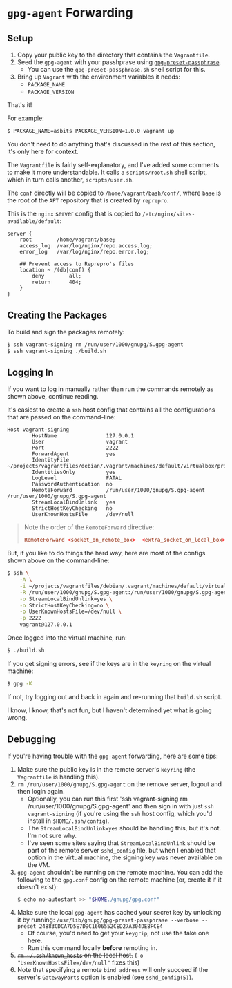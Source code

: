 # `gpg-agent` Forwarding

## Setup

1. Copy your public key to the directory that contains the `Vagrantfile`.
1. Seed the `gpg-agent` with your passhprase using [`gpg-preset-passphrase`].
    + You can use the `gpg-preset-passphrase.sh` shell script for this.
1. Bring up `Vagrant` with the environment variables it needs:
    - `PACKAGE_NAME`
    - `PACKAGE_VERSION`

That's it!

For example:

```bash
$ PACKAGE_NAME=asbits PACKAGE_VERSION=1.0.0 vagrant up
```

You don't need to do anything that's discussed in the rest of this section, it's only here for context.

The `Vagrantfile` is fairly self-explanatory, and I've added some comments to make it more understandable.  It calls a `scripts/root.sh` shell script, which in turn calls another, `scripts/user.sh`.

The `conf` directly will be copied to `/home/vagrant/bash/conf/`, where `base` is the root of the `APT` repository that is created by `reprepro`.

This is the `nginx` server config that is copied to `/etc/nginx/sites-available/default`:

```nginx
server {
	root		/home/vagrant/base;
	access_log 	/var/log/nginx/repo.access.log;
	error_log 	/var/log/nginx/repo.error.log;

	## Prevent access to Reprepro's files
	location ~ /(db|conf) {
		deny 		all;
		return 		404;
	}
}
```

## Creating the Packages

To build and sign the packages remotely:

```bash
$ ssh vagrant-signing rm /run/user/1000/gnupg/S.gpg-agent
$ ssh vagrant-signing ./build.sh
```

## Logging In

If you want to log in manually rather than run the commands remotely as shown above, continue reading.

It's easiest to create a `ssh` host config that contains all the configurations that are passed on the command-line:

```config
Host vagrant-signing
        HostName                127.0.0.1
        User                    vagrant
        Port                    2222
        ForwardAgent            yes
        IdentityFile            ~/projects/vagrantfiles/debian/.vagrant/machines/default/virtualbox/private_key
        IdentitiesOnly          yes
        LogLevel                FATAL
        PasswordAuthentication  no
        RemoteForward           /run/user/1000/gnupg/S.gpg-agent /run/user/1000/gnupg/S.gpg-agent
        StreamLocalBindUnlink   yes
        StrictHostKeyChecking   no
        UserKnownHostsFile      /dev/null
```

> Note the order of the `RemoteForward` directive:
>
> ```conf
> RemoteForward <socket_on_remote_box>  <extra_socket_on_local_box>
> ```

But, if you like to do things the hard way, here are most of the configs shown above on the command-line:

```bash
$ ssh \
    -A \
    -i ~/projects/vagrantfiles/debian/.vagrant/machines/default/virtualbox/private_key \
    -R /run/user/1000/gnupg/S.gpg-agent:/run/user/1000/gnupg/S.gpg-agent \
    -o StreamLocalBindUnlink=yes \
    -o StrictHostKeyChecking=no \
    -o UserKnownHostsFile=/dev/null \
    -p 2222
    vagrant@127.0.0.1
```

Once logged into the virtual machine, run:

```bash
$ ./build.sh
```

If you get signing errors, see if the keys are in the `keyring` on the virtual machine:

```bash
$ gpg -K
```

If not, try logging out and back in again and re-running that `build.sh` script.

I know, I know, that's not fun, but I haven't determined yet what is going wrong.

## Debugging

If you're having trouble with the `gpg-agent` forwarding, here are some tips:

1. Make sure the public key is in the remote server's `keyring` (the `Vagrantfile` is handling this).
1. `rm /run/user/1000/gnupg/S.gpg-agent` on the remove server, logout and then login again.
    + Optionally, you can run this first 'ssh vagrant-signing rm /run/user/1000/gnupg/S.gpg-agent' and then sign in with just `ssh vagrant-signing` (if you're using the `ssh` host config, which you'd install in `$HOME/.ssh/config`).
    + The `StreamLocalBindUnlink=yes` should be handling this, but it's not.  I'm not sure why.
    + I've seen some sites saying that `StreamLocalBindUnlink` should be part of the remote server `sshd_config` file, but when I enabled that option in the virtual machine, the signing key was never available on the VM.
1. `gpg-agent` shouldn't be running on the remote machine.  You can add the following to the `gpg.conf` config on the remote machine (or, create it if it doesn't exist):
    ```bash
    $ echo no-autostart >> "$HOME./gnupg/gpg.conf"
    ```
1. Make sure the local `gpg-agent` has cached your secret key by unlocking it by running:
    `/usr/lib/gnupg/gpg-preset-passphrase --verbose --preset 24883CDCA7D5E7D9C1606552CED27A304DE8FCE4`
    + Of course, you'd need to get your `keygrip`, not use the fake one here.
    + Run this command locally **before** remoting in.
1. ~~`rm ~/.ssh/known_hosts` on the local host.~~ (`-o "UserKnownHostsFile=/dev/null"` fixes this)
1. Note that specifying a remote `bind_address` will only succeed if the server's `GatewayPorts` option is enabled (see `sshd_config(5)`).

[`gpg-preset-passphrase`]: https://www.gnupg.org/documentation/manuals/gnupg/Invoking-gpg_002dpreset_002dpassphrase.html

